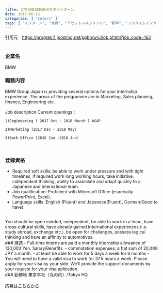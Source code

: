 ```yaml
---
title: 世界高級自動車会社のインターン
date: 2017-06-12
categories: [ "Intern" ]
tags: [ "インターン", "外資", "アセットマネジメント", "新卒", "フルタイムインターン", "英語インターン" ]
---
```



引用元　https://progres11.jposting.net/pgbmw/u/job.phtml?job_code=163
<br/>
<br/>
### 企業名
BMW
<br/>
### 職務内容	
BMW Group Japan is providing several options for your internship experience. The areas of the programme are in Marketing, Sales planning, finance, Engineering etc. 
<br/>
<br/>
Job description	
	Current openings :
	
	1)Engineering ( 2017 Oct - 2018 March ) ASAP
	
	2)Marketing (2017 Dec - 2018 May)
	
	3)Back Office (2018 Jan -2018 Jun) 
<br/>

### 登録資格	
- Required soft skills: be able to work under pressure and with tight timelines, if required work long working hours, take initiative, independent thinking, ability to assimilate and adapt quickly to a Japanese and international team.
- Job qualification: Proficient with Microsoft Office (especially PowerPoint, Excel).
- Language skills: English (Fluent) and Japanese(Fluent), German(Good to have)
<br/>	
You should be open minded, independent, be able to work in a team, have cross-cultural skills, have already gained international experiences (i.e. study abroad, exchange etc.), be open for challenges, possess logical thinking and have an affinity to automotives. 
<br/>
### 待遇	
- Full-time interns are paid a monthly internship allowance of 130,000 Yen.
Salary/Benefits 	
- commutation expenses; a flat sum of 20,000 JPY a month.
- at least be able to work for 5 days a week for 6 months
- You will need to have a valid visa to work for 37.5 hours a week. Please apply for your visa by your side. We'll provide the support documents by your request for your visa aplication. 
<br/>	
### 勤務地	 
東京本社（丸の内）/Tokyo HQ  
<br/>
<br/>
<a href="https://progres11.jposting.net/pgbmw/u/job.phtml?job_code=163">応募はこちらから</a>
<br/>
<br/>